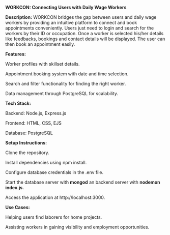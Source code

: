 **WORKCON: Connecting Users with Daily Wage Workers**

**Description:**
WORKCON bridges the gap between users and daily wage workers by providing an intuitive platform to connect and book appointments conveniently. Users just need to login and search for the
workers by their ID or occupation. Once a worker is selected his/her details like feedbacks, bookings and contact details will be displayed. The user can then book an appointment easily.

**Features:**

Worker profiles with skillset details.

Appointment booking system with date and time selection.

Search and filter functionality for finding the right worker.

Data management through PostgreSQL for scalability.

**Tech Stack:**

Backend: Node.js, Express.js

Frontend: HTML, CSS, EJS

Database: PostgreSQL

**Setup Instructions:**

Clone the repository.

Install dependencies using npm install.

Configure database credentials in the .env file.

Start the database server with **mongod** an backend server with **nodemon index.js.**

Access the application at http://localhost:3000.

**Use Cases:**

Helping users find laborers for home projects.

Assisting workers in gaining visibility and employment opportunities.
